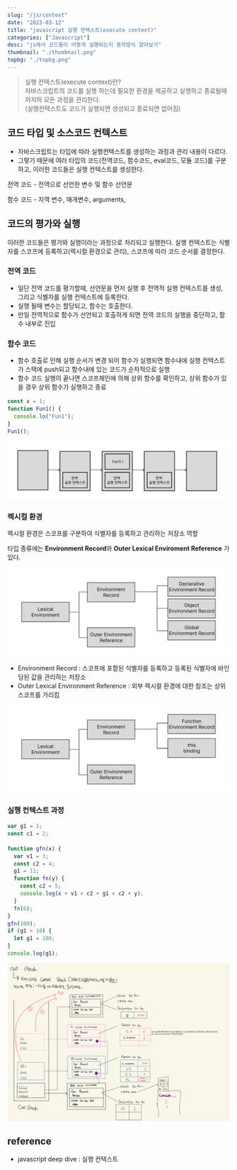 ```yaml
---
slug: "/js/context"
date: "2023-03-12"
title: "javascript 실행 컨텍스트(execute context)"
categories: ["Javascript"]
desc: "js에서 코드들이 어떻게 실행되는지 동작방식 알아보기"
thumbnail: "./thumbnail.png"
topbg: "./topbg.png"
---
```


> 실행 컨텍스트(execute context)란? <br />
> 자바스크립트의 코드를 실행 하는데 필요한 환경을 제공하고 실행하고 종료될때까지의 모든 과정을 관리한다. <br />
> (실행컨텍스트도 코드가 실행되면 생성되고 종료되면 없어짐)

## 코드 타입 및 소스코드 컨텍스트

- 자바스크립트는 타입에 따라 실행컨텍스트를 생성하는 과정과 관리 내용이 다르다.
- 그렇기 때문에 여러 타입의 코드(전역코드, 함수코드, eval코드, 모듈 코드)를 구분하고, 이러한 코드들은 실행 컨텍스트를 생성한다.

전역 코드 - 전역으로 선언한 변수 및 함수 선언문

함수 코드 - 지역 변수, 매개변수, arguments,

## 코드의 평가와 실행

이러한 코드들은 평가와 실행이라는 과정으로 처리되고 실행한다.
실행 컨텍스트는 식별자를 스코프에 등록하고(렉시컬 환경으로 관리), 스코프에 따라 코드 순서를 결정한다.

### 전역 코드

- 일단 전역 코드를 평가할때, 선언문을 먼저 실행 후 전역적 실행 컨텍스트를 생성, 그리고 식별자를 실행 컨텍스트에 등록한다.
- 실행 될때 변수는 할당되고, 함수는 호출한다.
- 만일 전역적으로 함수가 선언되고 호출하게 되면 전역 코드의 실행을 중단하고, 함수 내부로 진입

### 함수 코드

- 함수 호출로 인해 실행 순서가 변경 되어 함수가 실행되면 함수내에 실행 컨텍스트가 스택에 push되고 함수내에 있는 코드가 순차적으로 실행
- 함수 코드 실행이 끝나면 스코프체인에 의해 상위 함수를 확인하고, 상위 함수가 있을 경우 상위 함수가 실행하고 종료

```js
const x = 1;
function Fun1() {
  console.lo("Fun1");
}
Fun1();
```

![실행 컨텍스트 실행 순서](stack.png)

### 렉시컬 환경

렉시컬 환경은 스코프를 구분하여 식별자를 등록하고 관리하는 저장소 역할

타입 종류에는 **Environment Record**와 **Outer Lexical Enviroment Reference** 가 있다.

![전역 렉시컬 환경의 컴포넌트](lexical.png)

- Environment Record : 스코프에 포함된 식별자를 등록하고 등록된 식별자에 바인딩된 값을 관리하는 저장소
- Outer Lexical Environment Reference : 외부 렉시컬 환경에 대한 참조는 상위 스코프를 가리킴

![함수 렉시컬 환경](funcLexical.png)

### 실행 컨텍스트 과정

```js
var g1 = 1;
const c1 = 2;

function gfn(x) {
  var v1 = 3;
  const c2 = 4;
  g1 = 11;
  function fn(y) {
    const c2 = 5;
    console.log(x + v1 + c2 + g1 + c2 + y);
  }
  fn(6);
}
gfn(100);
if (g1 > 10) {
  let g1 = 100;
}
console.log(g1);
```

![실행 컨텍스트 렉시컬 과정](procedure.jpeg)

## reference

- javascript deep dive : 실행 컨텍스트
